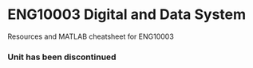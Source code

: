 # ENG10003 Digital and Data System
Resources and MATLAB cheatsheet for ENG10003

### Unit has been discontinued

